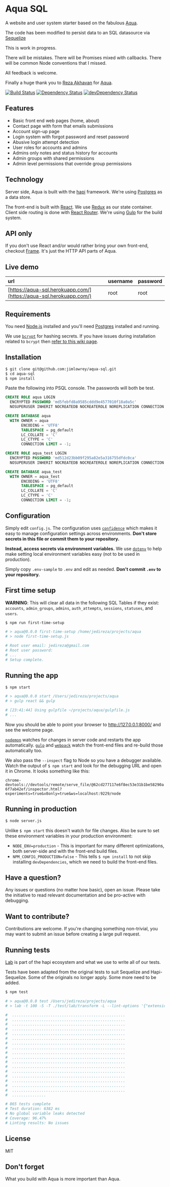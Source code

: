 # Aqua SQL

A website and user system starter based on the fabulous [Aqua](https://jedireza.github.io/aqua/).

The code has been modified to persist data to an SQL datasource via [Sequelize](http://docs.sequelizejs.com/)

This is work in progress.

There will be mistakes.  There will be Promises mixed with callbacks.  There will be common
Node conventions that I missed.

All feedback is welcome.

Finally a huge thank you to [Reza Akhavan](https://twitter.com/jedireza) for  [Aqua](https://jedireza.github.io/aqua/).


[![Build Status](https://travis-ci.org/jimlowrey/aqua-sql.svg?branch=master)](https://travis-ci.org/jimlowrey/aqua-sql)
[![Dependency Status](https://david-dm.org/jimlowrey/aqua-sql.svg?style=flat)](https://david-dm.org/jimlowrey/aqua-sql)
[![devDependency Status](https://david-dm.org/jimlowrey/aqua-sql/dev-status.svg?style=flat)](https://david-dm.org/jimlowrey/aqua-sql#info=devDependencies)


## Features

 - Basic front end web pages (home, about)
 - Contact page with form that emails submissions
 - Account sign-up page
 - Login system with forgot password and reset password
 - Abusive login attempt detection
 - User roles for accounts and admins
 - Admins only notes and status history for accounts
 - Admin groups with shared permissions
 - Admin level permissions that override group permissions


## Technology

Server side, Aqua is built with the [hapi](https://hapijs.com/) framework.
We're using [Postgres](https://www.postgresql.org/) as a data store.

The front-end is built with [React](https://github.com/facebook/react). We use
[Redux](https://github.com/reactjs/redux) as our state container. Client side
routing is done with [React Router](https://github.com/reactjs/react-router).
We're using [Gulp](http://gulpjs.com/) for the build system.


## API only

If you don't use React and/or would rather bring your own front-end, checkout
[Frame](https://github.com/jedireza/frame). It's just the HTTP API parts of Aqua.


## Live demo

| url                                                              | username | password |
|:---------------------------------------------------------------- |:-------- |:-------- |
| [https://aqua-sql.herokuapp.com/](https://aqua-sql.herokuapp.com/) | root     | root     |


## Requirements

You need [Node.js](http://nodejs.org/download/) installed and you'll need
[Postgres](https://www.postgresql.org/) installed and running.

We use [`bcrypt`](https://github.com/ncb000gt/node.bcrypt.js) for hashing
secrets. If you have issues during installation related to `bcrypt` then [refer
to this wiki
page](https://github.com/jedireza/aqua/wiki/bcrypt-Installation-Trouble).


## Installation

```bash
$ git clone git@github.com:jimlowrey/aqua-sql.git
$ cd aqua-sql
$ npm install
```

Paste the following into PSQL console.  The passwords will both be test.
```sql
CREATE ROLE aqua LOGIN
  ENCRYPTED PASSWORD 'md5febfd8a9585cddd9e4577010f18a0a5c'
  NOSUPERUSER INHERIT NOCREATEDB NOCREATEROLE NOREPLICATION CONNECTION LIMIT 100;

CREATE DATABASE aqua
  WITH OWNER = aqua
       ENCODING = 'UTF8'
       TABLESPACE = pg_default
       LC_COLLATE = 'C'
       LC_CTYPE = 'C'
       CONNECTION LIMIT = -1;

CREATE ROLE aqua_test LOGIN
  ENCRYPTED PASSWORD 'md512d23bb09f295a82e5a316755dfdc0ca'
  NOSUPERUSER INHERIT NOCREATEDB NOCREATEROLE NOREPLICATION CONNECTION LIMIT 100;

CREATE DATABASE aqua_test
  WITH OWNER = aqua_test
       ENCODING = 'UTF8'
       TABLESPACE = pg_default
       LC_COLLATE = 'C'
       LC_CTYPE = 'C'
       CONNECTION LIMIT = -1;
```


## Configuration

Simply edit `config.js`. The configuration uses
[`confidence`](https://github.com/hapijs/confidence) which makes it easy to
manage configuration settings across environments. __Don't store secrets in
this file or commit them to your repository.__

__Instead, access secrets via environment variables.__ We use
[`dotenv`](https://github.com/motdotla/dotenv) to help make setting local
environment variables easy (not to be used in production).

Simply copy `.env-sample` to `.env` and edit as needed. __Don't commit `.env`
to your repository.__


## First time setup

__WARNING__: This will clear all data in the following SQL Tables if
they exist: `accounts`, `admin_groups`, `admins`, `auth_attempts`, `sessions`,
`statuses`, and `users`.

```bash
$ npm run first-time-setup

# > aqua@0.0.0 first-time-setup /home/jedireza/projects/aqua
# > node first-time-setup.js

# Root user email: jedireza@gmail.com
# Root user password:
# ...
# Setup complete.
```


## Running the app

```bash
$ npm start

# > aqua@0.0.0 start /Users/jedireza/projects/aqua
# > gulp react && gulp

# [23:41:44] Using gulpfile ~/projects/aqua/gulpfile.js
# ...
```

Now you should be able to point your browser to http://127.0.0.1:8000/ and see
the welcome page.

[`nodemon`](https://github.com/remy/nodemon) watches for changes in server code
and restarts the app automatically. [`gulp`](https://github.com/gulpjs/gulp) and
[`webpack`](https://github.com/webpack/webpack) watch the front-end files and
re-build those automatically too.

We also pass the `--inspect` flag to Node so you have a debugger available.
Watch the output of `$ npm start` and look for the debugging URL and open it in
Chrome. It looks something like this:

`chrome-devtools://devtools/remote/serve_file/@62cd277117e6f8ec53e31b1be58290a6f7ab42ef/inspector.html?experiments=true&v8only=true&ws=localhost:9229/node`


## Running in production

```bash
$ node server.js
```

Unlike `$ npm start` this doesn't watch for file changes. Also be sure to set
these environment variables in your production environment:

 - `NODE_ENV=production` - This is important for many different optimizations,
   both server-side and with the front-end build files.
 - `NPM_CONFIG_PRODUCTION=false` - This tells `$ npm install` to not skip
   installing `devDependencies`, which we need to build the front-end files.


## Have a question?

Any issues or questions (no matter how basic), open an issue. Please take the
initiative to read relevant documentation and be pro-active with debugging.


## Want to contribute?

Contributions are welcome. If you're changing something non-trivial, you may
want to submit an issue before creating a large pull request.


## Running tests

[Lab](https://github.com/hapijs/lab) is part of the hapi ecosystem and what we
use to write all of our tests.

Tests have been adapted from the original tests to suit Sequelize and Hapi-Sequelize.
Some of the originals no longer apply.  Some more need to be added.

```bash
$ npm test

# > aqua@0.0.0 test /Users/jedireza/projects/aqua
# > lab -t 100 -S -T ./test/lab/transform -L --lint-options '{"extensions":[".js",".jsx"]}' ./test/lab/client-before.js ./test/client/ ./test/lab/client-after.js ./test/server/ ./test/lab/server-after.js ./test/misc/

#  ..................................................
#  ..................................................
#  ..................................................
#  ..................................................
#  ..................................................
#  ..................................................
#  ..................................................
#  ..................................................
#  ..................................................
#  ..................................................
#  ..................................................
#  ..................................................
#  ..................................................
#  ..................................................
#  ..................................................
#  ..................................................
#  ..................................................
#  ...............

# 865 tests complete
# Test duration: 6382 ms
# No global variable leaks detected
# Coverage: 96.47%
# Linting results: No issues
```


## License

MIT


## Don't forget

What you build with Aqua is more important than Aqua.
